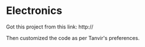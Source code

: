 # Electronics
Got this project from this link: http://

Then customized the code as per Tanvir's preferences.
